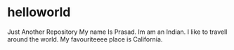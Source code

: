 # helloworld
Just Another Repository
My name Is Prasad. Im am an Indian.
I like to travell around the world. My favouriteeee place is California.
